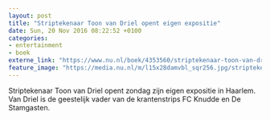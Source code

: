 ```yaml
---
layout: post
title: "Striptekenaar Toon van Driel opent eigen expositie"
date: Sun, 20 Nov 2016 08:22:52 +0100
categories: 
- entertainment 
- boek 
externe_link: "https://www.nu.nl/boek/4353560/striptekenaar-toon-van-driel-opent-eigen-expositie.html"
feature_image: "https://media.nu.nl/m/l15x28damvbl_sqr256.jpg/striptekenaar-toon-van-driel-opent-eigen-expositie.jpg"
---
```


Striptekenaar Toon van Driel opent zondag zijn eigen expositie in Haarlem. Van Driel is de geestelijk vader van de krantenstrips FC Knudde en De Stamgasten.
